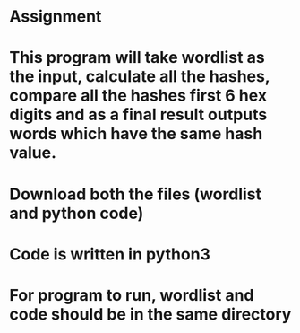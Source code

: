 # Assignment


# This program will take wordlist as the input, calculate all the hashes, compare all the hashes first 6 hex digits and as a final result outputs words which have the same hash value.
# Download both the files (wordlist and python code)
# Code is written in python3
# For program to run, wordlist and code should be in the same directory
